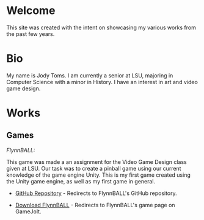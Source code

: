 # Welcome

This site was created with the intent on showcasing my various works from the past few years.

# Bio

My name is Jody Toms. I am currently a senior at LSU, majoring in Computer Science with a minor in History. I have an interest in art and video game design.


# Works

## Games

*FlynnBALL:*

This game was made a an assignment for the Video Game Design class given at LSU. Our task was to create a pinball game using our current knowledge of the game engine Unity. This is my first game created using the Unity game engine, as well as my first game in general.

* [GitHub Repository](https://github.com/jodt88/FlynnBALL) - Redirects to FlynnBALL's GitHub repository.

* [Download FlynnBALL](https://gamejolt.com/games/flynnball/233085) - Redirects to FlynnBALL's game page on GameJolt.



